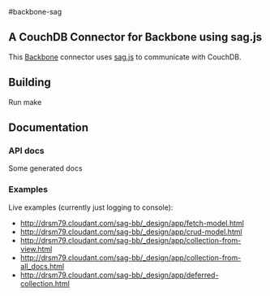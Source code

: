 #backbone-sag

## A CouchDB Connector for Backbone using sag.js

This [Backbone](http://documentcloud.github.com/backbone/) connector uses 
[sag.js](http://www.saggingcouch.com/) to communicate with CouchDB.

## Building
Run make


## Documentation

### API docs
Some generated docs

### Examples
Live examples (currently just logging to console):
 * http://drsm79.cloudant.com/sag-bb/_design/app/fetch-model.html
 * http://drsm79.cloudant.com/sag-bb/_design/app/crud-model.html
 * http://drsm79.cloudant.com/sag-bb/_design/app/collection-from-view.html
 * http://drsm79.cloudant.com/sag-bb/_design/app/collection-from-all_docs.html
 * http://drsm79.cloudant.com/sag-bb/_design/app/deferred-collection.html

